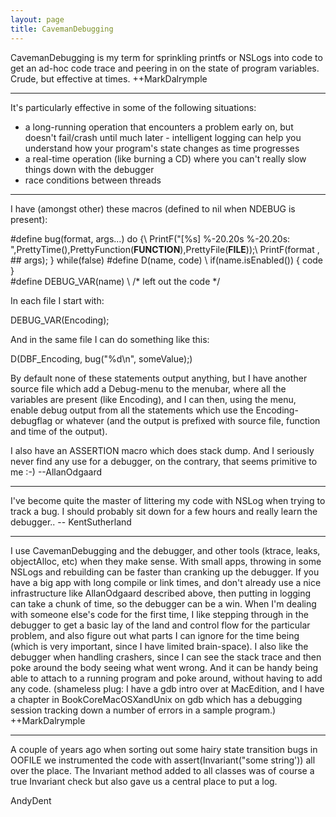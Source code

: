 ```yaml
---
layout: page
title: CavemanDebugging
---
```


CavemanDebugging is my term for sprinkling printfs or NSLogs into code to get an ad-hoc code trace and peering in on the state of program variables.  Crude, but effective at times.  ++MarkDalrymple

----

It's particularly effective in some of the following situations:


* a long-running operation that encounters a problem early on, but doesn't fail/crash until much later - intelligent logging can help you understand how your program's state changes as time progresses
* a real-time operation (like burning a CD) where you can't really slow things down with the debugger
* race conditions between threads


----

I have (amongst other) these macros (defined to nil when NDEBUG is present):
    
#define bug(format, args...) do {\ 
   PrintF("[%s] %-20.20s %-20.20s: ",PrettyTime(),PrettyFunction(__FUNCTION__),PrettyFile(__FILE__));\ 
   PrintF(format , ## args); } while(false)
#define D(name, code) \ 
   if(name.isEnabled()) { code }							
#define DEBUG_VAR(name) \ 
   /* left out the code */


In each file I start with:
    
DEBUG_VAR(Encoding);


And in the same file I can do something like this:
    
D(DBF_Encoding, bug("%d\n", someValue);)


By default none of these statements output anything, but I have another source file which add a Debug-menu to the menubar, where all the variables are present (like Encoding), and I can then, using the menu, enable debug output from all the statements which use the Encoding-debugflag or whatever (and the output is prefixed with source file, function and time of the output).

I also have an ASSERTION macro which does stack dump. And I seriously never find any use for a debugger, on the contrary, that seems primitive to me :-) --AllanOdgaard

----

I've become quite the master of littering my code with NSLog when trying to track a bug. I should probably sit down for a few hours and really learn the debugger.. -- KentSutherland

----

I use CavemanDebugging and the debugger, and other tools (ktrace, leaks, objectAlloc, etc) when they make sense.  With small apps, throwing in some NSLogs and rebuilding can be faster than cranking up the debugger.  If you have a big app with long compile or link times, and don't already use a nice infrastructure like AllanOdgaard described above, then putting in logging can take a chunk of time, so the debugger can be a win.  When I'm dealing with someone else's code for the first time, I like stepping through in the debugger to get a basic lay of the land and control flow for the particular problem, and also figure out what parts I can ignore for the time being (which is very important, since I have limited brain-space).  I also like the debugger when handling crashers, since I can see the stack trace and then poke around the body seeing what went wrong. And it can be handy being able to attach to a running program and poke around, without having to add any code.  (shameless plug: I have a gdb intro over at MacEdition, and I have a chapter in BookCoreMacOSXandUnix on gdb which has a debugging session tracking down a number of errors in a sample program.) ++MarkDalrymple

----

A couple of years ago when sorting out some hairy state transition bugs in OOFILE we instrumented the code with assert(Invariant("some string')) all over the place. The Invariant method added to all classes was of course a true Invariant check but also gave us a central place to put a log.

AndyDent

